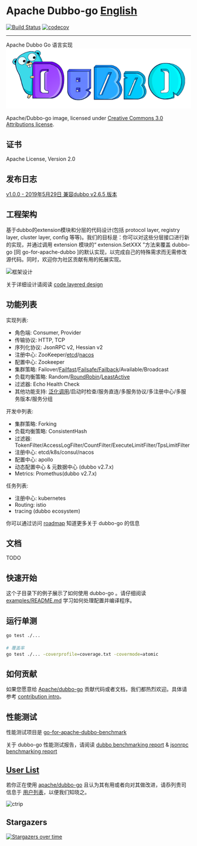 # Apache Dubbo-go [English](./README.md) #

[![Build Status](https://travis-ci.org/apache/dubbo-go.svg?branch=master)](https://travis-ci.org/apache/dubbo-go)
[![codecov](https://codecov.io/gh/apache/dubbo-go/branch/master/graph/badge.svg)](https://codecov.io/gh/apache/dubbo-go)

---
Apache Dubbo Go 语言实现
![Apache Dubbo-go](./dubbogo.png "Apache Dubbo-go")

Apache/Dubbo-go image, licensed under [Creative Commons 3.0 Attributions license](https://creativecommons.org/licenses/by/3.0/).

## 证书 ##

Apache License, Version 2.0

## 发布日志 ##

[v1.0.0 - 2019年5月29日 兼容dubbo v2.6.5 版本](https://github.com/apache/dubbo-go/releases/tag/v1.0.0)

## 工程架构 ##

基于dubbo的extension模块和分层的代码设计(包括 protocol layer, registry layer, cluster layer, config 等等)。我们的目标是：你可以对这些分层接口进行新的实现，并通过调用 extension 模块的“ extension.SetXXX ”方法来覆盖 dubbo-go [同 go-for-apache-dubbo ]的默认实现，以完成自己的特殊需求而无需修改源代码。同时，欢迎你为社区贡献有用的拓展实现。

![框架设计](https://raw.githubusercontent.com/wiki/dubbo/dubbo-go/dubbo-go%E4%BB%A3%E7%A0%81%E5%88%86%E5%B1%82%E8%AE%BE%E8%AE%A1.png)

关于详细设计请阅读 [code layered design](https://github.com/apache/dubbo-go/wiki/dubbo-go-V1.0-design)

## 功能列表 ##

实现列表:

- 角色端: Consumer, Provider
- 传输协议: HTTP, TCP
- 序列化协议: JsonRPC v2, Hessian v2
- 注册中心: ZooKeeper/[etcd](https://github.com/apache/dubbo-go/pull/148)/[nacos](https://github.com/apache/dubbo-go/pull/151)
- 配置中心: Zookeeper
- 集群策略: Failover/[Failfast](https://github.com/apache/dubbo-go/pull/140)/[Failsafe/Failback](https://github.com/apache/dubbo-go/pull/136)/Available/Broadcast
- 负载均衡策略: Random/[RoundRobin](https://github.com/apache/dubbo-go/pull/66)/[LeastActive](https://github.com/apache/dubbo-go/pull/65)
- 过滤器: Echo Health Check
- 其他功能支持: [泛化调用](https://github.com/apache/dubbo-go/pull/122)/启动时检查/服务直连/多服务协议/多注册中心/多服务版本/服务分组

开发中列表:

- 集群策略: Forking
- 负载均衡策略: ConsistentHash
- 过滤器: TokenFilter/AccessLogFilter/CountFilter/ExecuteLimitFilter/TpsLimitFilter
- 注册中心: etcd/k8s/consul/nacos
- 配置中心: apollo
- 动态配置中心 & 元数据中心 (dubbo v2.7.x)
- Metrics: Promethus(dubbo v2.7.x)

任务列表:

- 注册中心: kubernetes
- Routing: istio
- tracing (dubbo ecosystem)

你可以通过访问 [roadmap](https://github.com/apache/dubbo-go/wiki/Roadmap) 知道更多关于 dubbo-go 的信息

## 文档

TODO

## 快速开始 ##

这个子目录下的例子展示了如何使用 dubbo-go 。请仔细阅读 [examples/README.md](https://github.com/apache/dubbo-go/blob/develop/examples/README.md) 学习如何处理配置并编译程序。

## 运行单测

```bash
go test ./...

# 覆盖率
go test ./... -coverprofile=coverage.txt -covermode=atomic
```

## 如何贡献

如果您愿意给 [Apache/dubbo-go](https://github.com/apache/dubbo-go) 贡献代码或者文档，我们都热烈欢迎。具体请参考 [contribution intro](https://github.com/apache/dubbo-go/blob/master/cg.md)。

## 性能测试 ##

性能测试项目是 [go-for-apache-dubbo-benchmark](https://github.com/dubbogo/go-for-apache-dubbo-benchmark)

关于 dubbo-go 性能测试报告，请阅读 [dubbo benchmarking report](https://github.com/apache/dubbo-go/wiki/pressure-test-report-for-dubbo) & [jsonrpc benchmarking report](https://github.com/apache/dubbo-go/wiki/pressure-test-report-for-jsonrpc)

## [User List](https://github.com/apache/dubbo-go/issues/2)

若你正在使用 [apache/dubbo-go](github.com/apache/dubbo-go) 且认为其有用或者向对其做改进，请忝列贵司信息于 [用户列表](https://github.com/apache/dubbo-go/issues/2)，以便我们知晓之。

![ctrip](https://pic.c-ctrip.com/common/c_logo2013.png)

## Stargazers

[![Stargazers over time](https://starchart.cc/apache/dubbo-go.svg)](https://starchart.cc/apache/dubbo-go)

